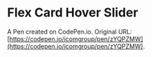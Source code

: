 # Flex Card Hover Slider

A Pen created on CodePen.io. Original URL: [https://codepen.io/icomgroup/pen/zYQPZMW](https://codepen.io/icomgroup/pen/zYQPZMW).

